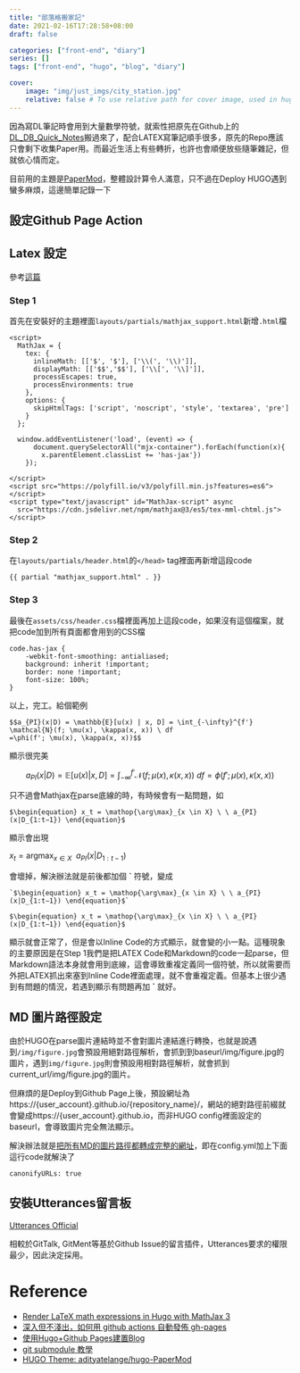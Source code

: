 ```yaml
---
title: "部落格搬家記"
date: 2021-02-16T17:28:58+08:00
draft: false

categories: ["front-end", "diary"]
series: []
tags: ["front-end", "hugo", "blog", "diary"]

cover:
    image: "img/just_imgs/city_station.jpg"
    relative: false # To use relative path for cover image, used in hugo Page-bundles
---
```


因為寫DL筆記時會用到大量數學符號，就索性把原先在Github上的[DL_DB_Quick_Notes](https://github.com/FrankCCCCC/DL_DB_Quick_Note)搬過來了，配合LATEX寫筆記順手很多，原先的Repo應該只會剩下收集Paper用。而最近生活上有些轉折，也許也會順便放些隨筆雜記，但就依心情而定。

目前用的主題是[PaperMod](https://github.com/adityatelange/hugo-PaperMod)，整體設計算令人滿意，只不過在Deploy HUGO遇到蠻多麻煩，這邊簡單記錄一下

## 設定Github Page Action

## Latex 設定
參考[這篇](https://geoffruddock.com/math-typesetting-in-hugo/)

### Step 1

首先在安裝好的主題裡面`layouts/partials/mathjax_support.html`新增`.html`檔

```
<script>
  MathJax = {
    tex: {
      inlineMath: [['$', '$'], ['\\(', '\\)']],
      displayMath: [['$$','$$'], ['\\[', '\\]']],
      processEscapes: true,
      processEnvironments: true
    },
    options: {
      skipHtmlTags: ['script', 'noscript', 'style', 'textarea', 'pre']
    }
  };

  window.addEventListener('load', (event) => {
      document.querySelectorAll("mjx-container").forEach(function(x){
        x.parentElement.classList += 'has-jax'})
    });

</script>
<script src="https://polyfill.io/v3/polyfill.min.js?features=es6"></script>
<script type="text/javascript" id="MathJax-script" async
  src="https://cdn.jsdelivr.net/npm/mathjax@3/es5/tex-mml-chtml.js"></script>
```

### Step 2

在`layouts/partials/header.html`的`</head>` tag裡面再新增這段code

```
{{ partial "mathjax_support.html" . }}
```
### Step 3

最後在`assets/css/header.css`檔裡面再加上這段code，如果沒有這個檔案，就把code加到所有頁面都會用到的CSS檔

```
code.has-jax {
    -webkit-font-smoothing: antialiased;
    background: inherit !important;
    border: none !important;
    font-size: 100%;
}
```

以上，完工。給個範例

```
$$a_{PI}(x|D) = \mathbb{E}[u(x) | x, D] = \int_{-\infty}^{f'} \mathcal{N}(f; \mu(x), \kappa(x, x)) \ df
=\phi(f'; \mu(x), \kappa(x, x))$$
```

顯示很完美

$$a_{PI}(x|D) = \mathbb{E}[u(x) | x, D] = \int_{-\infty}^{f'} \mathcal{N}(f; \mu(x), \kappa(x, x)) \ df
=\phi(f'; \mu(x), \kappa(x, x))$$

只不過會Mathjax在parse底線的時，有時候會有一點問題，如

```
$\begin{equation} x_t = \mathop{\arg\max}_{x \in X} \ \ a_{PI}(x|D_{1:t−1}) \end{equation}$
```

顯示會出現

$\begin{equation} x_t = \mathop{\arg\max}_{x \in X} \ \ a_{PI}(x|D_{1:t−1}) \end{equation}$

會壞掉，解決辦法就是前後都加個 **`** 符號，變成

```
`$\begin{equation} x_t = \mathop{\arg\max}_{x \in X} \ \ a_{PI}(x|D_{1:t−1}) \end{equation}$`
```

`$\begin{equation} x_t = \mathop{\arg\max}_{x \in X} \ \ a_{PI}(x|D_{1:t−1}) \end{equation}$`

顯示就會正常了，但是會以Inline Code的方式顯示，就會變的小一點。這種現象的主要原因是在Step 1我們是把LATEX Code和Markdown的code一起parse，但Markdown語法本身就會用到底線，這會導致重複定義同一個符號，所以就需要而外把LATEX抓出來塞到Inline Code裡面處理，就不會重複定義。但基本上很少遇到有問題的情況，若遇到顯示有問題再加 **`** 就好。

## MD 圖片路徑設定

由於HUGO在parse圖片連結時並不會對圖片連結進行轉換，也就是說遇到`/img/figure.jpg`會預設用絕對路徑解析，會抓到到baseurl/img/figure.jpg的圖片，遇到`img/figure.jpg`則會預設用相對路徑解析，就會抓到current_url/img/figure.jpg的圖片。

但麻煩的是Deploy到Github Page上後，預設網址為https://{user_account}.github.io/{repository_name}/，網站的絕對路徑前綴就會變成https://{user_account}.github.io，而非HUGO config裡面設定的baseurl，會導致圖片完全無法顯示。

解決辦法就是[把所有MD的圖片路徑都轉成完整的網址](https://discourse.gohugo.io/t/image-path/1721)，即在config.yml加上下面這行code就解決了

```
canonifyURLs: true
```

## 安裝Utterances留言板

[Utterances Official](https://utteranc.es/)

相較於GitTalk, GitMent等基於Github Issue的留言插件，Utterances要求的權限最少，因此決定採用。


# Reference

- [Render LaTeX math expressions in Hugo with MathJax 3](https://geoffruddock.com/math-typesetting-in-hugo/)
- [深入但不淺出，如何用 github actions 自動發佈 gh-pages](https://milkmidi.medium.com/%E6%B7%B1%E5%85%A5%E4%BD%86%E4%B8%8D%E6%B7%BA%E5%87%BA-%E5%A6%82%E4%BD%95%E7%94%A8-github-actions-%E8%87%AA%E5%8B%95%E7%99%BC%E4%BD%88-gh-pages-8183464dfe84)
- [使用Hugo+Github Pages建置Blog](https://www.jianshu.com/p/58c644011f7d)
- [git submodule 教學](https://medium.com/@kmsh3ng/git-submodule-%E6%95%99%E5%AD%B8-96ab0255c88c)
- [HUGO Theme: adityatelange/hugo-PaperMod](https://github.com/adityatelange/hugo-PaperMod)